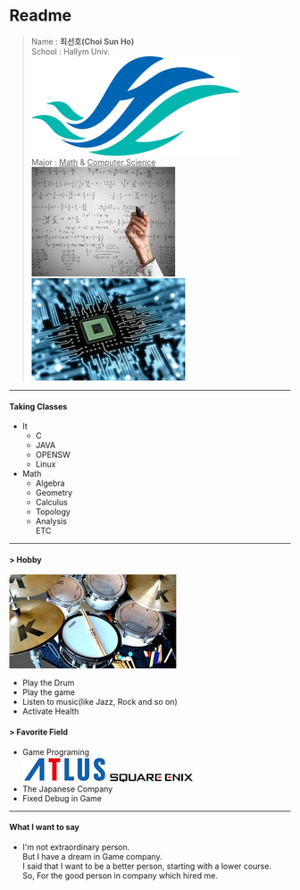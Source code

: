Readme
=====
> Name : **최선호(Choi Sun Ho)**  
> School : Hallym Univ.  
![한림](hallym.png)  
> Major : <U> Math</U> & <U>Computer Science</U>
![math](math.jpg)
![cs](c_s.jpg)
-----------------------------
#### Taking Classes
* It  
  + C
  + JAVA
  + OPENSW
  + Linux
* Math
  + Algebra
  + Geometry
  + Calculus
  + Topology
  + Analysis  
ETC
----------------------------
#### > Hobby  
  ![drum](drum.jpg)
  * Play the Drum  
  * Play the game  
  * Listen to music(like Jazz, Rock and so on)  
  * Activate Health  
  
#### > Favorite Field  
  * Game Programing  
  ![atlus](atlus.jpg)
  ![squeni](square_enix.png)
  * The Japanese Company  
  * Fixed Debug in Game
----------------------------  
####  What I want to say  
- I'm not extraordinary person.  
But I have a dream in Game company.  
I said that I want to be a better person, starting with a lower course.  
So, For the good person in company which hired me.


  
